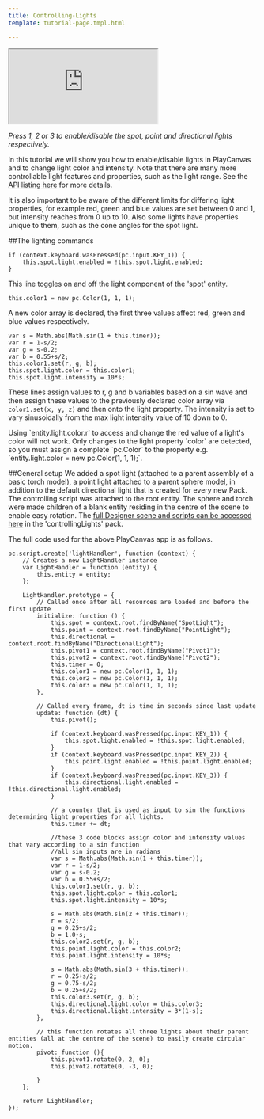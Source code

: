 ```yaml
---
title: Controlling-Lights
template: tutorial-page.tmpl.html

---
```


<iframe src="http://apps.playcanvas.com/playcanvas/tutorials/controllingLights?overlay=false"></iframe>

*Press 1, 2 or 3 to enable/disable the spot, point and directional lights respectively.*

In this tutorial we will show you how to enable/disable lights in PlayCanvas and to change light color and intensity. Note that there are many more controllable light features and properties, such as the light range. See the [API listing here][lights] for more details.

It is also important to be aware of the different limits for differing light properties, for example red, green and blue values are set between 0 and 1, but intensity reaches from 0 up to 10. Also some lights have properties unique to them, such as the cone angles for the spot light.

##The lighting commands

~~~javascript~~~
if (context.keyboard.wasPressed(pc.input.KEY_1)) { 
    this.spot.light.enabled = !this.spot.light.enabled;
}
~~~
This line toggles on and off the light component of the 'spot' entity.

~~~javascript~~~
this.color1 = new pc.Color(1, 1, 1);
~~~
A new color array is declared, the first three values affect red, green and blue values respectively.
~~~javascript~~~
var s = Math.abs(Math.sin(1 + this.timer));
var r = 1-s/2;
var g = s-0.2;
var b = 0.55+s/2;
this.color1.set(r, g, b);
this.spot.light.color = this.color1;
this.spot.light.intensity = 10*s;
~~~
These lines assign values to r, g and b variables based on a sin wave and then assign these values to the previously declared color array via `color1.set(x, y, z)` and then onto the light property. The intensity is set to vary sinusoidally from the max light intensity value of 10 down to 0. 

<div class="alert alert-warning">
 Using `entity.light.color.r` to access and change the red value of a light's color will not work. Only changes to the light property `color` are detected, so you must assign a complete `pc.Color` to the property e.g. `entity.light.color = new pc.Color(1, 1, 1);`.
</div>

##General setup
We added a spot light (attached to a parent assembly of a basic torch model), a point light attached to a parent sphere model, in addition to the default directional light that is created for every new Pack. The controlling script was attached to the root entity. The sphere and torch were made children of a blank entity residing in the centre of the scene to enable easy rotation. The [full Designer scene and scripts can be accessed here][light tutorial] in the 'controllingLights' pack.



The full code used for the above PlayCanvas app is as follows.
~~~javascript~~~
pc.script.create('lightHandler', function (context) {
    // Creates a new LightHandler instance
    var LightHandler = function (entity) {
        this.entity = entity;
    };

    LightHandler.prototype = {
        // Called once after all resources are loaded and before the first update
        initialize: function () {
            this.spot = context.root.findByName("SpotLight");
            this.point = context.root.findByName("PointLight");
            this.directional = context.root.findByName("DirectionalLight");
            this.pivot1 = context.root.findByName("Pivot1");
            this.pivot2 = context.root.findByName("Pivot2");
            this.timer = 0;
            this.color1 = new pc.Color(1, 1, 1);
            this.color2 = new pc.Color(1, 1, 1);
            this.color3 = new pc.Color(1, 1, 1);
        },

        // Called every frame, dt is time in seconds since last update
        update: function (dt) {
            this.pivot();
            
            if (context.keyboard.wasPressed(pc.input.KEY_1)) { 
                this.spot.light.enabled = !this.spot.light.enabled; 
            }
            if (context.keyboard.wasPressed(pc.input.KEY_2)) { 
                this.point.light.enabled = !this.point.light.enabled; 
            }
            if (context.keyboard.wasPressed(pc.input.KEY_3)) { 
                this.directional.light.enabled = !this.directional.light.enabled;
            }
            
            // a counter that is used as input to sin the functions determining light properties for all lights.
            this.timer += dt;
            
            //these 3 code blocks assign color and intensity values that vary according to a sin function
            //all sin inputs are in radians
            var s = Math.abs(Math.sin(1 + this.timer));
            var r = 1-s/2;
            var g = s-0.2;
            var b = 0.55+s/2;
            this.color1.set(r, g, b);
            this.spot.light.color = this.color1;
            this.spot.light.intensity = 10*s;
            
            s = Math.abs(Math.sin(2 + this.timer));
            r = s/2;
            g = 0.25+s/2;
            b = 1.0-s;
            this.color2.set(r, g, b);
            this.point.light.color = this.color2;
            this.point.light.intensity = 10*s;
            
            s = Math.abs(Math.sin(3 + this.timer));
            r = 0.25+s/2;
            g = 0.75-s/2;
            b = 0.25+s/2;
            this.color3.set(r, g, b);
            this.directional.light.color = this.color3;
            this.directional.light.intensity = 3*(1-s);
        },
        
        // this function rotates all three lights about their parent entities (all at the centre of the scene) to easily create circular motion.
        pivot: function (){
            this.pivot1.rotate(0, 2, 0);
            this.pivot2.rotate(0, -3, 0);
             
        }
    };

    return LightHandler;
});
~~~

[lights]: /engine/api/stable/symbols/pc.fw.LightComponent.html
[light tutorial]:  https://playcanvas.com/playcanvas/tutorials